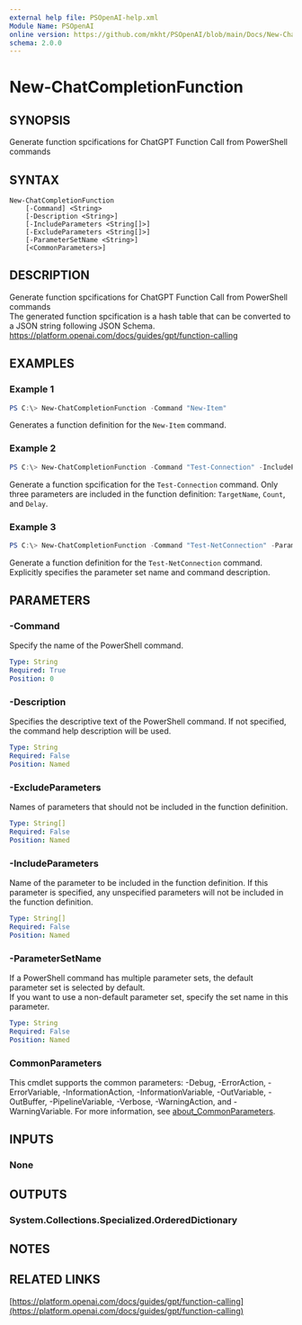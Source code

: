 ```yaml
---
external help file: PSOpenAI-help.xml
Module Name: PSOpenAI
online version: https://github.com/mkht/PSOpenAI/blob/main/Docs/New-ChatCompletionFunction.md
schema: 2.0.0
---
```


# New-ChatCompletionFunction

## SYNOPSIS
Generate function spcifications for ChatGPT Function Call from PowerShell commands

## SYNTAX

```
New-ChatCompletionFunction
    [-Command] <String>
    [-Description <String>]
    [-IncludeParameters <String[]>]
    [-ExcludeParameters <String[]>]
    [-ParameterSetName <String>]
    [<CommonParameters>]
```

## DESCRIPTION
Generate function spcifications for ChatGPT Function Call from PowerShell commands  
The generated function spcification is a hash table that can be converted to a JSON string following JSON Schema.  
https://platform.openai.com/docs/guides/gpt/function-calling

## EXAMPLES

### Example 1
```powershell
PS C:\> New-ChatCompletionFunction -Command "New-Item"
```

Generates a function definition for the `New-Item` command.

### Example 2
```powershell
PS C:\> New-ChatCompletionFunction -Command "Test-Connection" -IncludeParameters ('TargetName', 'Count', 'Delay')
```

Generate a function spcification for the `Test-Connection` command. Only three parameters are included in the function definition: `TargetName`, `Count`, and `Delay`.

### Example 3
```powershell
PS C:\> New-ChatCompletionFunction -Command "Test-NetConnection" -ParameterSetName "RemotePort" -Description "This command tests TCP connectivity of the specified hosts or address and displays the results."
```

Generate a function definition for the `Test-NetConnection` command. Explicitly specifies the parameter set name and command description.

## PARAMETERS

### -Command
Specify the name of the PowerShell command.

```yaml
Type: String
Required: True
Position: 0
```

### -Description
Specifies the descriptive text of the PowerShell command. If not specified, the command help description will be used.

```yaml
Type: String
Required: False
Position: Named
```

### -ExcludeParameters
Names of parameters that should not be included in the function definition.

```yaml
Type: String[]
Required: False
Position: Named
```

### -IncludeParameters
Name of the parameter to be included in the function definition. If this parameter is specified, any unspecified parameters will not be included in the function definition.

```yaml
Type: String[]
Required: False
Position: Named
```

### -ParameterSetName
If a PowerShell command has multiple parameter sets, the default parameter set is selected by default.  
If you want to use a non-default parameter set, specify the set name in this parameter.

```yaml
Type: String
Required: False
Position: Named
```

### CommonParameters
This cmdlet supports the common parameters: -Debug, -ErrorAction, -ErrorVariable, -InformationAction, -InformationVariable, -OutVariable, -OutBuffer, -PipelineVariable, -Verbose, -WarningAction, and -WarningVariable. For more information, see [about_CommonParameters](http://go.microsoft.com/fwlink/?LinkID=113216).

## INPUTS

### None

## OUTPUTS

### System.Collections.Specialized.OrderedDictionary

## NOTES

## RELATED LINKS

[https://platform.openai.com/docs/guides/gpt/function-calling](https://platform.openai.com/docs/guides/gpt/function-calling)
